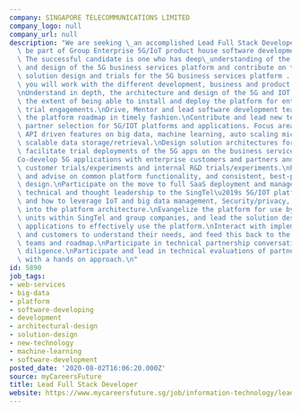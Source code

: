 ```yaml
---
company: SINGAPORE TELECOMMUNICATIONS LIMITED
company_logo: null
company_url: null
description: "We are seeking \_an accomplished Lead Full Stack Developer, who will\
  \ be part of Group Enterprise 5G/IoT product house software development team.\_\
  \ The successful candidate is one who has deep\_understanding of the architecture\
  \ and design of the 5G business services platform and contribute on the customer\
  \ solution design and trials for the 5G business services platform . In this position\
  \ you will work with the different development, business and product teams, to:\n\
  \nUnderstand in depth, the architecture and design of the 5G and IOT platforms to\
  \ the extent of being able to install and deploy the platform for enterprise customer\
  \ trial engagements.\nDrive, Mentor and lead software development teams to deliver\
  \ the platform roadmap in timely fashion.\nContribute and lead new technology and\
  \ partner selection for 5G/IOT platforms and applications. Focus areas include augmenting\
  \ API driven features on big data, machine learning, auto scaling micro-services,\
  \ scalable data storage/retrieval.\nDesign solution architectures for 5G apps and\
  \ facilitate trial deployments of the 5G apps on the business services platform\n\
  Co-develop 5G applications with enterprise customers and partners and facilitate\
  \ customer trials/experiments and internal R&D trials/experiments.\nParticipate\
  \ and advise on common platform functionality, and consistent, best-practice application\
  \ design.\nParticipate on the move to full SaaS deployment and management\nContribute\
  \ technical and thought leadership to the SingTel\u2019s 5G/IOT platform initiative,\
  \ and how to leverage IoT and big data management, Security/privacy, AI/ML components\
  \ into the platform architecture.\nEvangelize the platform for use by other business\
  \ units within SingTel and group companies, and lead the solution design for these\
  \ applications to effectively use the platform.\nInteract with implementation partners\
  \ and customers to understand their needs, and feed this back to the development\
  \ teams and roadmap.\nParticipate in technical partnership conversations and due\
  \ diligence.\nParticipate and lead in technical evaluations of partner technology\
  \ with a hands on approach.\n"
id: 5890
job_tags:
- web-services
- big-data
- platform
- software-developing
- development
- architectural-design
- solution-design
- new-technology
- machine-learning
- software-development
posted_date: '2020-08-02T16:06:20.000Z'
source: myCareersFuture
title: Lead Full Stack Developer
website: https://www.mycareersfuture.sg/job/information-technology/lead-full-stack-developer-a170785619718a428c733ec33906128d
---
```

